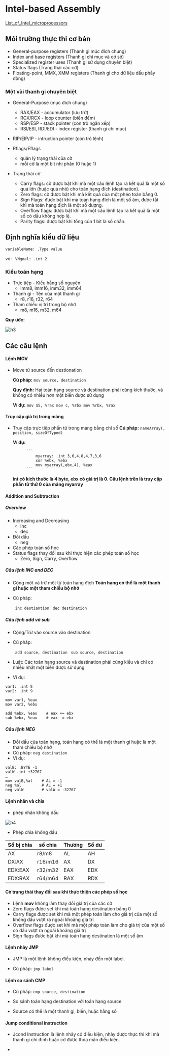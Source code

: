 # Intel-based Assembly

[List_of_Intel_microprocessors](https://en.wikipedia.org/wiki/List_of_Intel_microprocessors)

## Môi trường thực thi cơ bản

* General-purpose registers (Thanh gi múc đích chung)
* Index and base registers (Thanh gi chỉ mục và cơ sở)
* Specialized register uses (Thanh gi sử dụng chuyên biệt)
* Status flags (Trạng thái các cờ)
* Floating-point, MMX, XMM registers (Thanh gi cho dữ liệu dấu phẩy động)

### Một vài thanh gi chuyên biệt

* General-Purpose (mục đích chung)

    * RAX/EAX - accumulator (lưu trữ)
    * RCX/RCX - loop counter (biến đếm)
    * RSP/ESP - stack pointer (con trỏ ngăn xếp)
    * RSI/ESI, RDI/EDI - index register (thanh gi chỉ mục)

* RIP/EIP/IP - intruction pointer (con trỏ lệnh)
* Rflags/Eflags 
    * quản lý trạng thái của cờ
    * mỗi cờ là một bit nhị phân (0 huặc 1)

* Trạng thái cờ

    * Carry flags: cờ được bật khi mà một câu lệnh tạo ra kết quả là một số quá lớn (huặc quá nhỏ) cho toán hạng đích (destination).
    * Zero flags: cờ được bật khi mà kết quả của một phéo toán bằng 0.
    * Sign Flags: được bật khi mà toán hạng đích là một số âm, được tắt khi mà toán hạng địch là một số dượng.
    * Overflow flags: được bật khi mà một câu lệnh tạo ra kết quả là một số có dấu không hợp lệ.
    * Parity flags: được bật khi tổng của 1 bit là số chẵn.

## Định nghĩa kiểu dữ liệu

```variableName: .Type value```

vd: ``` VNgoal: .int 2```

### Kiểu toán hạng

* Trực tiệp - Kiểu hằng số nguyên
    * Imm8, imm16, imm32, imm64
* Thanh gi - Tên của một thanh gi
    * r8, r16, r32, r64
* Tham chiếu vị trí trong bộ nhớ
    * m8, m16, m32, m64


__Quy ước:__

![h3](https://i.imgur.com/2XHghxo.png)

## Các câu lệnh

#### Lệnh MOV

* Move từ source đến destionation

    __Cú pháp:__ ```mov source, destination```

    __Quy định:__ Hai toán hạng source và destination phải cùng kích thước, và không có nhiều hơn một biến được sử dụng

    __Ví dụ:__ 
                ```
                    mov $5, %rax
                    mov c, %rbx
                    mov %rbx, %rax
                ```

#### Truy cập giá trị trong mảng

* Truy cập trực tiệp phần tử trong mảng bằng chỉ số
    __Cú pháp:__  ```nameArray(, position, sizeOfTyped)```

    __Ví dụ:__ 

            ```
                myarray: .int 3,6,4,8,4,7,3,6
                xor %ebx, %ebx
                mov myarray(,ebx,4), %eax
            ```
    __int có kích thước là 4 byte, ebx có giá trị là 0. Câu lệnh trên là truy cập phần tử thứ 0 của mảng myarray__

#### Addition and Subtraction

##### Overview
*  Increasing and Decreasing
    * inc
    * dec
* Đổi dấu
    * neg
* Các phép toán số học
* Status flags thay đổi sau khi thực hiện các phép toán số học
    * Zero, Sign, Carry, Overflow

##### Câu lệnh INC and DEC 

* Cộng một và trừ một từ toán hạng địch
    __Toán hạng có thể là một thanh gi huặc một tham chiếu bộ nhớ__
* Cú pháp:

    ``` inc destiantion```
    ``` dec destination```

##### Câu lệnh add và sub

* Cộng/Trừ vào source vào destination
* Cú pháp:

    ``` add source, destination```
    ``` sub source, destination```

* Luật: Các toán hạng source và destination phải cùng kiểu và chỉ có nhiều nhất một biến được sử dụng

* Ví dụ: 

```
var1: .int 5
var2: .int 9

mov var1, %eax
mov var2, %ebx

add %ebx, %eax    # eax += ebx
sub %ebx, %eax    # eax -= ebx
```

##### Câu lệnh NEG

* Đổi dấu của toán hạng, toán hạng có thể là một thanh gi huặc là một tham chiếu bộ nhớ
* Cú pháp: 
    ```neg destination```
* Ví dụ:
```
valB: .BYTE -1
valW .int +32767
…
mov valB,%al    # AL = -1
neg %al         # AL = +1
neg valW        # valW = -32767
```

#### Lệnh nhân và chia

* phép nhân không dấu 

![h4](https://i.imgur.com/svSd0mK.png)


* Phép chia không dấu

| Số bị chia    | số chia   | Thương    | Số dư     |
| ----------    |---------- | ----------|---------- |
| AX            | r8/m8     | AL        | AH        |
| DX:AX         | r16/m16   | AX        | DX        |
| EDX:EAX       | r32/m32   | EAX       | EDX       |
| EDX:RAX       | r64/m64   | RAX       | RDX       |

#### Cờ trạng thái thay đổi sau khi thực thiện các phép số học

* Lệnh __mov__  không làm thay đổi giá trị của các cờ
* Zero flags được set khi mà toán hạng destination bằng 0
* Carry flags được set khi mà một phép toán làm cho giá trị của một số không dấu vượt ra ngoài khoảng giá trị
* Overflow flags được set khi mà một phép toán làm cho giá trị của một số có dấu vượt ra ngoài khoảng giá trị
* Sign flags được bật khi mà toán hạng destination là một số âm


#### Lệnh nhảy JMP

* JMP  là một lệnh không điều kiện, nhảy đến một label.

* Cú pháp: ```jmp label```

#### Lệnh so sánh CMP

* Cú pháp: ```cmp source, destination```
* So sánh toán hạng destination với toán hạng source

* Source có thể là một thanh gi, biến, huặc hằng số

#### Jump conditional instruction

* Jcond Instruction là lệnh nhảy có điều kiện, nhảy được thực thi khi mà  thanh gi chỉ định huặc cờ được thỏa mãn điều kiện.

* 